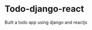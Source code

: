 # Todo-django-react
Built a todo app using django and reactjs
<!--![](ScreenRecording2019-07-11at2.gif)-->
